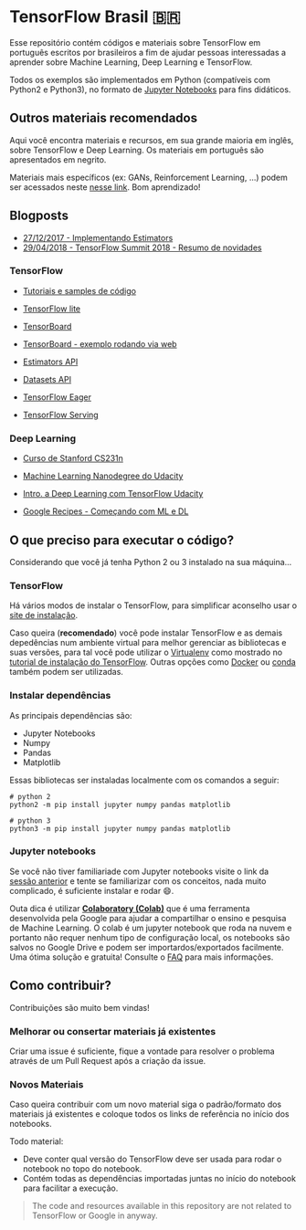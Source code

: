# TensorFlow Brasil :brazil:

Esse repositório contém códigos e materiais sobre TensorFlow em português escritos por brasileiros a fim de ajudar pessoas interessadas a aprender sobre Machine Learning, Deep Learning e TensorFlow.

Todos os exemplos são implementados em Python (compatíveis com Python2 e Python3), no formato de [Jupyter Notebooks](http://jupyter-notebook-beginner-guide.readthedocs.io/en/latest/what_is_jupyter.html) para fins didáticos.

## Outros materiais recomendados

Aqui você encontra materiais e recursos, em sua grande maioria em inglês, sobre TensorFlow e Deep Learning. Os materiais em português são apresentados em negrito.

Materiais mais específicos (ex: GANs, Reinforcement Learning, ...) podem ser acessados neste [nesse link](https://github.com/mari-linhares/DeepLearning). Bom aprendizado!

## Blogposts

 * [27/12/2017 - Implementando Estimators](https://medium.com/@mariannelinharesm/tensorflow-v1-4-0-estimators-parte-1-1a58bbfc13ae)
 * [29/04/2018 - TensorFlow Summit 2018 - Resumo de novidades](https://medium.com/@mariannelinharesm/tensorflow-summit-2018-resumo-de-novidades-73c77cd93529)

### TensorFlow

 * [Tutoriais e samples de código](https://www.tensorflow.org)

 * [TensorFlow lite](https://www.tensorflow.org/mobile/tflite/)

 * [TensorBoard](https://www.tensorflow.org/get_started/summaries_and_tensorboard)

 * [TensorBoard - exemplo rodando via web](projector.tensorflow.org)

 * [Estimators API](https://www.tensorflow.org/extend/estimators)

 * [Datasets API](https://www.tensorflow.org/programmers_guide/datasets)

 * [TensorFlow Eager](https://github.com/tensorflow/tensorflow/blob/master/tensorflow/contrib/eager/README.md)

 * [TensorFlow Serving](https://www.tensorflow.org/serving/)

### Deep Learning

 * [Curso de Stanford CS231n](https://cs231n.github.io)

 * [Machine Learning Nanodegree do Udacity](https://goo.gl/ODpXj4)

 * [Intro. a Deep Learning com TensorFlow Udacity](https://goo.gl/iHssII)

 * [Google Recipes - Começando com ML e DL](https://goo.gl/KewA03)


## O que preciso para executar o código?

Considerando que você já tenha Python 2 ou 3 instalado na sua máquina...

### TensorFlow

Há vários modos de instalar o TensorFlow, para simplificar aconselho usar o [site de instalação](https://www.tensorflow.org/install/).

Caso queira (**recomendado**) você pode instalar TensorFlow e as demais depedências num ambiente virtual para melhor gerenciar as bibliotecas e suas versões, para tal você pode utilizar o [Virtualenv](https://virtualenv.pypa.io/en/stable/) como mostrado no [tutorial de instalação do TensorFlow](https://www.tensorflow.org/install/install_linux#installing_with_virtualenv). Outras opções como [Docker](https://www.docker.com/) ou [conda](https://conda.io/docs/index.html) também podem ser utilizadas.

### Instalar dependências

As principais dependências são:
  * Jupyter Notebooks
  * Numpy
  * Pandas
  * Matplotlib

Essas bibliotecas ser instaladas localmente com os comandos a seguir:
```
# python 2
python2 -m pip install jupyter numpy pandas matplotlib
```
```
# python 3
python3 -m pip install jupyter numpy pandas matplotlib
```

### Jupyter notebooks

Se você não tiver familiariade com Jupyter notebooks visite o link da [sessão anterior](https://github.com/mari-linhares/tensorflow-brasil#tensorflow-brasil-brazil) e tente se familiarizar com os conceitos, nada muito complicado, é suficiente instalar e rodar :smile:.

Outa dica é utilizar [**Colaboratory (Colab)**](https://colaboratory.jupyter.org) que é uma ferramenta desenvolvida pela Google para ajudar a compartilhar o ensino e pesquisa de Machine Learning. O colab é um jupyter notebook que roda na nuvem e portanto não requer nenhum tipo de configuração local, os notebooks são salvos no Google Drive e podem ser importardos/exportados facilmente. Uma ótima solução e gratuita! Consulte o [FAQ](https://research.google.com/colaboratory/faq.html) para mais informações.

## Como contribuir?

Contribuições são muito bem vindas!

### Melhorar ou consertar materiais já existentes

Criar uma issue é suficiente, fique a vontade para resolver o problema através de um Pull Request após a criação da issue.

### Novos Materiais

Caso queira contribuir com um novo material siga o padrão/formato dos materiais já existentes e coloque todos os links de referência no início dos notebooks.

Todo material:

* Deve conter qual versão do TensorFlow deve ser usada para rodar o notebook no topo do notebook.
* Contém todas as dependências importadas juntas no início do notebook para facilitar a execução.

> The code and resources available in this repository are not related to TensorFlow or Google in anyway.
